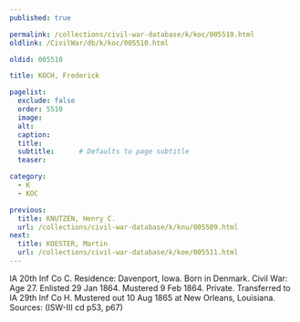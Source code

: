 ```yaml
---
published: true

permalink: /collections/civil-war-database/k/koc/005510.html
oldlink: /CivilWar/db/k/koc/005510.html

oldid: 005510

title: KOCH, Frederick

pagelist:
  exclude: false
  order: 5510
  image: 
  alt:
  caption:
  title:
  subtitle:      # Defaults to page subtitle
  teaser:

category: 
  - K 
  - KOC

previous:
  title: KNUTZEN, Henry C.
  url: /collections/civil-war-database/k/knu/005509.html  
next:
  title: KOESTER, Martin
  url: /collections/civil-war-database/k/koe/005511.html   
---
```

IA 20th Inf Co C. Residence: Davenport, Iowa. Born in Denmark. Civil War: Age 27. Enlisted 29 Jan 1864. Mustered 9 Feb 1864. Private. Transferred to IA 29th Inf Co H. Mustered out 10 Aug 1865 at New Orleans, Louisiana. Sources: (ISW-III cd p53, p67)